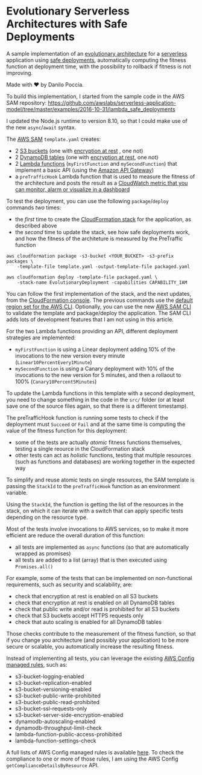 # Evolutionary Serverless Architectures with Safe Deployments

A sample implementation of an [evolutionary architecture](https://www.thoughtworks.com/insights/blog/microservices-evolutionary-architecture) for a [serverless](https://aws.amazon.com/serverless/) application using [safe deployments](https://docs.aws.amazon.com/lambda/latest/dg/automating-updates-to-serverless-apps.html), automatically computing the fitness function at deployment time, with the possibility to rollback if fitness is not improving.

Made with ❤️ by Danilo Poccia.

To build this implementation, I started from the sample code in the AWS SAM repository:
https://github.com/awslabs/serverless-application-model/tree/master/examples/2016-10-31/lambda_safe_deployments

I updated the Node.js runtime to version 8.10, so that I could make use of the new `async`/`await` syntax.

The [AWS SAM](https://github.com/awslabs/serverless-application-model) `template.yaml` creates:
* 2 [S3 buckets](https://aws.amazon.com/s3/) (one with [encryption at rest](https://docs.aws.amazon.com/AmazonS3/latest/dev/serv-side-encryption.html) , one not)
* 2 [DynamoDB tables](https://aws.amazon.com/dynamodb/) (one with [encryption at rest](https://docs.aws.amazon.com/amazondynamodb/latest/developerguide/EncryptionAtRest.html), one not)
* 2 [Lambda functions](https://aws.amazon.com/lambda/) (`myFirstFunction` and `mySecondFunction`) that implement a basic API (using the [Amazon API Gateway](https://aws.amazon.com/api-gateway/))
* a `preTrafficHook` Lambda function that is used to measure the fitness of the architecture and posts the result as a [CloudWatch metric that you can monitor, alarm or visualize in a dashboard](https://aws.amazon.com/cloudwatch/)

To test the deployment, you can use the following `package`/`deploy` commands _two_ times:

* the _first_ time to create the [CloudFormation stack](https://aws.amazon.com/cloudformation/) for the application, as described above
* the _second_ time to update the stack, see how safe deployments work, and how the fitness of the architeture is measured by the PreTraffic function

```
aws cloudformation package -s3-bucket <YOUR_BUCKET> -s3-prefix packages \
    -template-file template.yaml -output-template-file packaged.yaml
```

```
aws cloudformation deploy -template-file packaged.yaml \
    -stack-name EvolutionaryDeployment -capabilities CAPABILITY_IAM
```

You can follow the first implementation of the stack, and the next updates, from the [CloudFormation console](https://console.aws.amazon.com/cloudformation/). The previous commands use the [default region set for the AWS CLI](https://docs.aws.amazon.com/cli/latest/userguide/cli-chap-getting-started.html).
Optionally, you can use the new [AWS SAM CLI](https://github.com/awslabs/aws-sam-cli) to validate the template and package/deploy the application. The SAM CLI adds lots of development features that I am not using in this article.

For the two Lambda functions providing an API, different deployment strategies are implemented:

* `myFirstFunction` is using a Linear deployment adding 10% of the invocations to the new version every minute (`Linear10PercentEvery1Minute`)
* `mySecondFunction` is using a Canary deployment with 10% of the invocations to the new version for 5 minutes, and then a rollaout to 100% (`Canary10Percent5Minutes`)

To update the Lambda functions in this template with a second deployment, you need to change something in the code in the `src/` folder (or at least save one of the source files again, so that there is a different timestamp).

The preTrafficHook function is running some tests to check if the deployment must `Succeed` or `Fail` and at the same time is computing the value of the fitness function for this deployment:
* some of the tests are actually *atomic* fitness functions themselves, testing a single reource in the CloudFormation stack
* other tests can act as *holistic* functions, testing that multiple resources (such as functions and databases) are working together in the expected way

To simplify and reuse atomic tests on single resources, the SAM template is passing the `StackId` to the `preTrafficHook` function as an environment variable.

Using the `StackId`, the function is getting the list of the resources in the stack, on which it can iterate with a switch that can apply specific tests depending on the resource type.

Most of the tests involve invocations to AWS services, so to make it more efficient are reduce the overall duration of this function:
* all tests are implemented as `async` functions (so that are automatically wrapped as promises)
* all tests are added to a list (array) that is then executed using `Promises.all()`

For example, some of the tests that can be implemented on non-functional requirements, such as security and scalability, are:
* check that encryption at rest is enabled on all S3 buckets
* check that encryption at rest is enabled on all DynamoDB tables
* check that public write and/or read is prohibited for all S3 buckets
* check that S3 buckets accept HTTPS requests only
* check that auto scaling is enabled for all DynamoDB tables

Those checks contribute to the measurement of the fitness function, so that if you change you architecture (and possibly your application) to be more secure or scalable, you automatically increase the resulting fitness.

Instead of implementing all tests, you can leverage the existing [AWS Config managed rules](https://docs.aws.amazon.com/config/latest/developerguide/evaluate-config_use-managed-rules.html), such as:
* s3-bucket-logging-enabled
* s3-bucket-replication-enabled
* s3-bucket-versioning-enabled
* s3-bucket-public-write-prohibited
* s3-bucket-public-read-prohibited
* s3-bucket-ssl-requests-only
* s3-bucket-server-side-encryption-enabled
* dynamodb-autoscaling-enabled
* dynamodb-throughput-limit-check
* lambda-function-public-access-prohibited
* lambda-function-settings-check

A full lists of AWS Config managed rules is available [here](https://docs.aws.amazon.com/config/latest/developerguide/managed-rules-by-aws-config.html). To check the compliance to one or more of those rules, I am using the AWS Config `getComplianceDetailsByResource` API.
